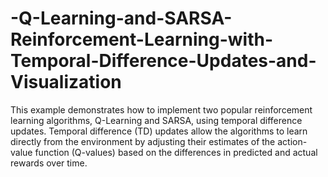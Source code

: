 # -Q-Learning-and-SARSA-Reinforcement-Learning-with-Temporal-Difference-Updates-and-Visualization


This example demonstrates how to implement two popular reinforcement learning algorithms, Q-Learning and SARSA, using temporal difference updates. Temporal difference (TD) updates allow the algorithms to learn directly from the environment by adjusting their estimates of the action-value function (Q-values) based on the differences in predicted and actual rewards over time.
